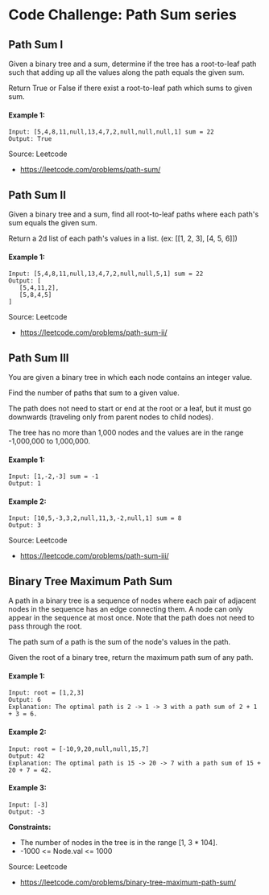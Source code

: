 # Code Challenge: Path Sum series

## Path Sum I
Given a binary tree and a sum, determine if the tree has a root-to-leaf path such that adding up all the values along the path equals the given sum.

Return True or False if there exist a root-to-leaf path which sums to given sum.

#### Example 1:
```
Input: [5,4,8,11,null,13,4,7,2,null,null,null,1] sum = 22
Output: True
```

Source: Leetcode
* https://leetcode.com/problems/path-sum/


## Path Sum II
Given a binary tree and a sum, find all root-to-leaf paths where each path's sum equals the given sum.

Return a 2d list of each path's values in a list. (ex: [[1, 2, 3], [4, 5, 6]])

#### Example 1:
```
Input: [5,4,8,11,null,13,4,7,2,null,null,5,1] sum = 22
Output: [
   [5,4,11,2],
   [5,8,4,5]
]
```

Source: Leetcode
* https://leetcode.com/problems/path-sum-ii/


## Path Sum III
You are given a binary tree in which each node contains an integer value.

Find the number of paths that sum to a given value.

The path does not need to start or end at the root or a leaf, but it must go downwards (traveling only from parent nodes to child nodes).

The tree has no more than 1,000 nodes and the values are in the range -1,000,000 to 1,000,000.

#### Example 1:
```
Input: [1,-2,-3] sum = -1
Output: 1
```

#### Example 2:
```
Input: [10,5,-3,3,2,null,11,3,-2,null,1] sum = 8
Output: 3
```

Source: Leetcode
* https://leetcode.com/problems/path-sum-iii/


## Binary Tree Maximum Path Sum

A path in a binary tree is a sequence of nodes where each pair of adjacent nodes in the sequence has an edge connecting them. A node can only appear in the sequence at most once. Note that the path does not need to pass through the root.

The path sum of a path is the sum of the node's values in the path.

Given the root of a binary tree, return the maximum path sum of any path.

#### Example 1:
```
Input: root = [1,2,3]
Output: 6
Explanation: The optimal path is 2 -> 1 -> 3 with a path sum of 2 + 1 + 3 = 6.
```

####  Example 2:
```
Input: root = [-10,9,20,null,null,15,7]
Output: 42
Explanation: The optimal path is 15 -> 20 -> 7 with a path sum of 15 + 20 + 7 = 42.
```

#### Example 3:
```
Input: [-3]
Output: -3
```

**Constraints:**
* The number of nodes in the tree is in the range [1, 3 * 104].
* -1000 <= Node.val <= 1000

Source: Leetcode
* https://leetcode.com/problems/binary-tree-maximum-path-sum/

